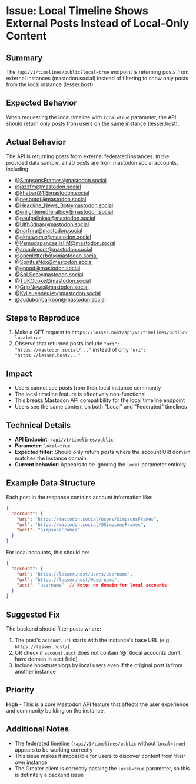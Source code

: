 # Issue: Local Timeline Shows External Posts Instead of Local-Only Content

## Summary
The `/api/v1/timelines/public?local=true` endpoint is returning posts from external instances (mastodon.social) instead of filtering to show only posts from the local instance (lesser.host).

## Expected Behavior
When requesting the local timeline with `local=true` parameter, the API should return only posts from users on the same instance (lesser.host).

## Actual Behavior
The API is returning posts from external federated instances. In the provided data sample, all 20 posts are from mastodon.social accounts, including:
- @SimpsonsFrames@mastodon.social
- @jazzfm@mastodon.social
- @khabari24@mastodon.social
- @nesbotot@mastodon.social
- @Headline_News_Bot@mastodon.social
- @enlightenedferalboy@mastodon.social
- @paulpalinkas@mastodon.social
- @Ulfh3dnar@mastodon.social
- @narfnra@mastodon.social
- @oknewsme@mastodon.social
- @PemudapancasilaFM@mastodon.social
- @arcadespot@mastodon.social
- @openletterbot@mastodon.social
- @SpiritusNox@mastodon.social
- @epood@mastodon.social
- @SoLSec@mastodon.social
- @TUKOcoke@mastodon.social
- @GripNews@mastodon.social
- @KylieJennerJet@mastodon.social
- @audubonballroon@mastodon.social

## Steps to Reproduce
1. Make a GET request to `https://lesser.host/api/v1/timelines/public?local=true`
2. Observe that returned posts include `"uri": "https://mastodon.social/..."` instead of only `"uri": "https://lesser.host/..."`

## Impact
- Users cannot see posts from their local instance community
- The local timeline feature is effectively non-functional
- This breaks Mastodon API compatibility for the local timeline endpoint
- Users see the same content on both "Local" and "Federated" timelines

## Technical Details
- **API Endpoint**: `/api/v1/timelines/public`
- **Parameter**: `local=true`
- **Expected filter**: Should only return posts where the account URI domain matches the instance domain
- **Current behavior**: Appears to be ignoring the `local` parameter entirely

## Example Data Structure
Each post in the response contains account information like:
```json
{
  "account": {
    "uri": "https://mastodon.social/users/SimpsonsFrames",
    "url": "https://mastodon.social/@SimpsonsFrames",
    "acct": "SimpsonsFrames"
  }
}
```

For local accounts, this should be:
```json
{
  "account": {
    "uri": "https://lesser.host/users/username",
    "url": "https://lesser.host/@username", 
    "acct": "username"  // Note: no domain for local accounts
  }
}
```

## Suggested Fix
The backend should filter posts where:
1. The post's `account.uri` starts with the instance's base URL (e.g., `https://lesser.host/`)
2. OR check if `account.acct` does not contain '@' (local accounts don't have domain in acct field)
3. Include boosts/reblogs by local users even if the original post is from another instance

## Priority
**High** - This is a core Mastodon API feature that affects the user experience and community building on the instance.

## Additional Notes
- The federated timeline (`/api/v1/timelines/public` without `local=true`) appears to be working correctly
- This issue makes it impossible for users to discover content from their own instance
- The Greater client is correctly passing the `local=true` parameter, so this is definitely a backend issue